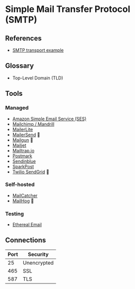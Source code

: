 # Simple Mail Transfer Protocol (SMTP)

<!--
https://github.com/hideckies/exploit-notes/blob/main/src/exploit/SMTP-Pentesting.md
-->

## References

- [SMTP transport example](https://en.wikipedia.org/wiki/Simple_Mail_Transfer_Protocol#SMTP_transport_example)

## Glossary

- Top-Level Domain (TLD)

## Tools

### Managed

- [Amazon Simple Email Service (SES)](/aws/services/ses.md)
- [Mailchimp / Mandrill](https://mandrillapp.com)
- [MailerLite](https://mailerlite.com)
- [MailerSend](/mailersend.md) 🌟
- [Mailgun](https://mailgun.com) 🌟
- [Mailjet](https://mailjet.com)
- [Mailtrap.io](https://mailtrap.io)
- [Postmark](https://postmarkapp.com)
- [Sendinblue](https://sendinblue.com)
- [SparkPost](https://sparkpost.com)
- [Twilio SendGrid](/twilio/sendgrid.md) 🌟

### Self-hosted

- [MailCatcher](/mailcatcher.md)
- [MailHog](/mailhog.md) 🌟

<!--
https://github.com/docker-mailserver/docker-mailserver
https://github.com/Mailu/Mailu
https://github.com/jfoucher/Mailocal
https://github.com/samirdjelal/mail-dev
-->

### Testing

- [Ethereal Email](/ethereal.md)

## Connections

| Port | Security    |
| ---- | ----------- |
| 25   | Unencrypted |
| 465  | SSL         |
| 587  | TLS         |

<!--
starttls - ports 587 or 25
force_tls - port 465
-->
